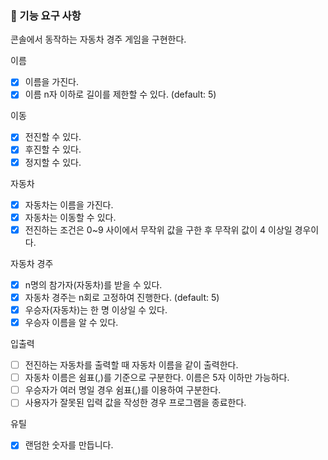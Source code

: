 ### 🎯 기능 요구 사항
콘솔에서 동작하는 자동차 경주 게임을 구현한다.

이름
- [x] 이름을 가진다.
- [x] 이름 n자 이하로 길이를 제한할 수 있다. (default: 5)

이동
- [x] 전진할 수 있다.
- [x] 후진할 수 있다.
- [x] 정지할 수 있다.

자동차
- [x] 자동차는 이름을 가진다.
- [x] 자동차는 이동할 수 있다.
- [x] 전진하는 조건은 0~9 사이에서 무작위 값을 구한 후 무작위 값이 4 이상일 경우이다.

자동차 경주
- [x] n명의 참가자(자동차)를 받을 수 있다. 
- [x] 자동차 경주는 n회로 고정하여 진행한다. (default: 5)
- [x] 우승자(자동차)는 한 명 이상일 수 있다.
- [x] 우승자 이름을 알 수 있다.

입출력
- [ ] 전진하는 자동차를 출력할 때 자동차 이름을 같이 출력한다.
- [ ] 자동차 이름은 쉼표(,)를 기준으로 구분한다. 이름은 5자 이하만 가능하다.
- [ ] 우승자가 여러 명일 경우 쉼표(,)를 이용하여 구분한다.
- [ ] 사용자가 잘못된 입력 값을 작성한 경우 프로그램을 종료한다.

유틸
- [x] 랜덤한 숫자를 만듭니다.
